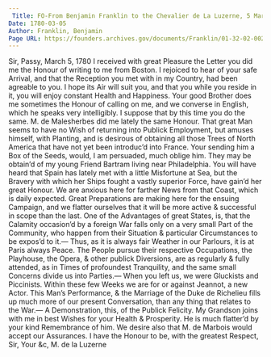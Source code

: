 ```yaml
---
 Title: FO-From Benjamin Franklin to the Chevalier de La Luzerne, 5 March 1780
Date: 1780-03-05
Author: Franklin, Benjamin
Page URL: https://founders.archives.gov/documents/Franklin/01-32-02-0023
---
```


Sir,
Passy, March 5, 1780
I received with great Pleasure the Letter you did me the Honour of writing to me from Boston. I rejoiced to hear of your safe Arrival, and that the Reception you met with in my Country, had been agreable to you. I hope its Air will suit you, and that you while you reside in it, you will enjoy constant Health and Happiness.
Your good Brother does me sometimes the Honour of calling on me, and we converse in English, which he speaks very intelligibly. I suppose that by this time you do the same. M. de Malesherbes did me lately the same Honour. That great Man seems to have no Wish of returning into Publick Employment, but amuses himself, with Planting, and is desirous of obtaining all those Trees of North America that have not yet been introduc’d into France. Your sending him a Box of the Seeds, would, I am persuaded, much oblige him. They may be obtain’d of my young Friend Bartram living near Philadelphia.
You will have heard that Spain has lately met with a little Misfortune at Sea, but the Bravery with which her Ships fought a vastly superior Force, have gain’d her great Honour. We are anxious here for farther News from that Coast, which is daily expected. Great Preparations are making here for the ensuing Campaign, and we flatter ourselves that it will be more active & successful in scope than the last.
One of the Advantages of great States, is, that the Calamity occasion’d by a foreign War falls only on a very small Part of the Community, who happen from their Situation & particular Circumstances to be expos’d to it.— Thus, as it is always fair Weather in our Parlours, it is at Paris always Peace. The People pursue their respective Occupations, the Playhouse, the Opera, & other publick Diversions, are as regularly & fully attended, as in Times of profoundest Tranquility, and the same small Concerns divide us into Parties.— When you left us, we were Gluckists and Piccinists. Within these few Weeks we are for or against Jeannot, a new Actor. This Man’s Performance, & the Marriage of the Duke de Richelieu fills up much more of our present Conversation, than any thing that relates to the War.— A Demonstration, this, of the Publick Felicity.
My Grandson joins with me in best Wishes for your Health & Prosperity. He is much flatter’d by your kind Remembrance of him. We desire also that M. de Marbois would accept our Assurances. I have the Honour to be, with the greatest Respect, Sir, Your &c,
M. de la Luzerne

